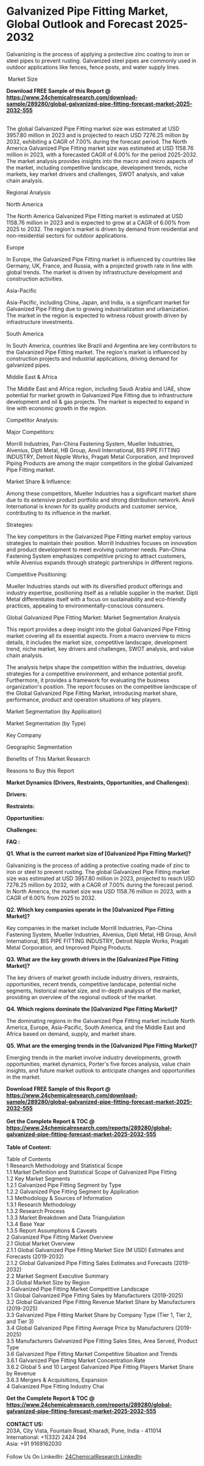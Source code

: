 <h1>Galvanized Pipe Fitting Market, Global Outlook and Forecast 2025-2032</h1><p>Galvanizing is the process of applying a protective zinc coating to iron or steel pipes to prevent rusting. Galvanized steel pipes are commonly used in outdoor applications like fences, fence posts, and water supply lines.</p><p>

 Market Size</p><p>
</p><div><b>Download FREE Sample of this Report @ 
            <a href="https://www.24chemicalresearch.com/download-sample/289280/global-galvanized-pipe-fitting-forecast-market-2025-2032-555">
            https://www.24chemicalresearch.com/download-sample/289280/global-galvanized-pipe-fitting-forecast-market-2025-2032-555</a></b></div><br><p>The global Galvanized Pipe Fitting market size was estimated at USD 3957.80 million in 2023 and is projected to reach USD 7276.25 million by 2032, exhibiting a CAGR of 7.00% during the forecast period. The North America Galvanized Pipe Fitting market size was estimated at USD 1158.76 million in 2023, with a forecasted CAGR of 6.00% for the period 2025-2032. The market analysis provides insights into the macro and micro aspects of the market, including competitive landscape, development trends, niche markets, key market drivers and challenges, SWOT analysis, and value chain analysis.</p><p>
</p><p>Regional Analysis</p><p>
North America</p><p>
</p><p>The North America Galvanized Pipe Fitting market is estimated at USD 1158.76 million in 2023 and is expected to grow at a CAGR of 6.00% from 2025 to 2032. The region's market is driven by demand from residential and non-residential sectors for outdoor applications.</p><p>
Europe</p><p>
</p><p>In Europe, the Galvanized Pipe Fitting market is influenced by countries like Germany, UK, France, and Russia, with a projected growth rate in line with global trends. The market is driven by infrastructure development and construction activities.</p><p>
Asia-Pacific</p><p>
</p><p>Asia-Pacific, including China, Japan, and India, is a significant market for Galvanized Pipe Fitting due to growing industrialization and urbanization. The market in the region is expected to witness robust growth driven by infrastructure investments.</p><p>
South America</p><p>
</p><p>In South America, countries like Brazil and Argentina are key contributors to the Galvanized Pipe Fitting market. The region's market is influenced by construction projects and industrial applications, driving demand for galvanized pipes.</p><p>
Middle East &amp; Africa</p><p>
</p><p>The Middle East and Africa region, including Saudi Arabia and UAE, show potential for market growth in Galvanized Pipe Fitting due to infrastructure development and oil &amp; gas projects. The market is expected to expand in line with economic growth in the region.</p><p>
Competitor Analysis:</p><p>
Major Competitors:</p><p>
</p><p>Morrill Industries, Pan-China Fastening System, Mueller Industries, Alvenius, Dipti Metal, HB Group, Anvil International, BIS PIPE FITTING INDUSTRY, Detroit Nipple Works, Pragati Metal Corporation, and Improved Piping Products are among the major competitors in the global Galvanized Pipe Fitting market.</p><p>
Market Share &amp; Influence:</p><p>
</p><p>Among these competitors, Mueller Industries has a significant market share due to its extensive product portfolio and strong distribution network. Anvil International is known for its quality products and customer service, contributing to its influence in the market.</p><p>
Strategies:</p><p>
</p><p>The key competitors in the Galvanized Pipe Fitting market employ various strategies to maintain their position. Morrill Industries focuses on innovation and product development to meet evolving customer needs. Pan-China Fastening System emphasizes competitive pricing to attract customers, while Alvenius expands through strategic partnerships in different regions.</p><p>
Competitive Positioning:</p><p>
</p><p>Mueller Industries stands out with its diversified product offerings and industry expertise, positioning itself as a reliable supplier in the market. Dipti Metal differentiates itself with a focus on sustainability and eco-friendly practices, appealing to environmentally-conscious consumers.</p><p>
Global Galvanized Pipe Fitting Market: Market Segmentation Analysis</p><p>
</p><p>This report provides a deep insight into the global Galvanized Pipe Fitting market covering all its essential aspects. From a macro overview to micro details, it includes the market size, competitive landscape, development trend, niche market, key drivers and challenges, SWOT analysis, and value chain analysis.</p><p>
</p><p>The analysis helps shape the competition within the industries, develop strategies for a competitive environment, and enhance potential profit. Furthermore, it provides a framework for evaluating the business organization's position. The report focuses on the competitive landscape of the Global Galvanized Pipe Fitting Market, introducing market share, performance, product and operation situations of key players.</p><p>
Market Segmentation (by Application)</p><p>
</p><p>
Market Segmentation (by Type)</p><p>
</p><p>
Key Company</p><p>
</p><p>
Geographic Segmentation</p><p>
</p><p>
Benefits of This Market Research</p><p>
</p><p>
Reasons to Buy this Report</p><p>
</p><p>
</p><p><strong>Market Dynamics (Drivers, Restraints, Opportunities, and Challenges):</strong></p><p>
</p><p><strong>Drivers:</strong></p><p>
</p><p>
</p><p><strong>Restraints:</strong></p><p>
</p><p>
</p><p><strong>Opportunities:</strong></p><p>
</p><p>
</p><p><strong>Challenges:</strong></p><p>
</p><p>
<strong>FAQ :</strong></p><p>
<strong>Q1. What is the current market size of [Galvanized Pipe Fitting Market]?</strong></p><p>
</p><p>Galvanizing is the process of adding a protective coating made of zinc to iron or steel to prevent rusting. The global Galvanized Pipe Fitting market size was estimated at USD 3957.80 million in 2023, projected to reach USD 7276.25 million by 2032, with a CAGR of 7.00% during the forecast period. In North America, the market size was USD 1158.76 million in 2023, with a CAGR of 6.00% from 2025 to 2032.</p><p>
<strong>Q2. Which key companies operate in the [Galvanized Pipe Fitting Market]?</strong></p><p>
</p><p>Key companies in the market include Morrill Industries, Pan-China Fastening System, Mueller Industries, Alvenius, Dipti Metal, HB Group, Anvil International, BIS PIPE FITTING INDUSTRY, Detroit Nipple Works, Pragati Metal Corporation, and Improved Piping Products.</p><p>
<strong>Q3. What are the key growth drivers in the [Galvanized Pipe Fitting Market]?</strong></p><p>
</p><p>The key drivers of market growth include industry drivers, restraints, opportunities, recent trends, competitive landscape, potential niche segments, historical market size, and in-depth analysis of the market, providing an overview of the regional outlook of the market.</p><p>
<strong>Q4. Which regions dominate the [Galvanized Pipe Fitting Market]?</strong></p><p>
</p><p>The dominating regions in the Galvanized Pipe Fitting market include North America, Europe, Asia-Pacific, South America, and the Middle East and Africa based on demand, supply, and market share.</p><p>
<strong>Q5. What are the emerging trends in the [Galvanized Pipe Fitting Market]?</strong></p><p>
</p><p>Emerging trends in the market involve industry developments, growth opportunities, market dynamics, Porter's five forces analysis, value chain insights, and future market outlook to anticipate changes and opportunities in the market.</p><div><b>Download FREE Sample of this Report @ 
            <a href="https://www.24chemicalresearch.com/download-sample/289280/global-galvanized-pipe-fitting-forecast-market-2025-2032-555">
            https://www.24chemicalresearch.com/download-sample/289280/global-galvanized-pipe-fitting-forecast-market-2025-2032-555</a></b></div><br><div><b>Get the Complete Report & TOC @ 
            <a href="https://www.24chemicalresearch.com/reports/289280/global-galvanized-pipe-fitting-forecast-market-2025-2032-555">
            https://www.24chemicalresearch.com/reports/289280/global-galvanized-pipe-fitting-forecast-market-2025-2032-555</a></b></div><br>
            <b>Table of Content:</b><p>Table of Contents<br />
1 Research Methodology and Statistical Scope<br />
1.1 Market Definition and Statistical Scope of Galvanized Pipe Fitting<br />
1.2 Key Market Segments<br />
1.2.1 Galvanized Pipe Fitting Segment by Type<br />
1.2.2 Galvanized Pipe Fitting Segment by Application<br />
1.3 Methodology & Sources of Information<br />
1.3.1 Research Methodology<br />
1.3.2 Research Process<br />
1.3.3 Market Breakdown and Data Triangulation<br />
1.3.4 Base Year<br />
1.3.5 Report Assumptions & Caveats<br />
2 Galvanized Pipe Fitting Market Overview<br />
2.1 Global Market Overview<br />
2.1.1 Global Galvanized Pipe Fitting Market Size (M USD) Estimates and Forecasts (2019-2032)<br />
2.1.2 Global Galvanized Pipe Fitting Sales Estimates and Forecasts (2019-2032)<br />
2.2 Market Segment Executive Summary<br />
2.3 Global Market Size by Region<br />
3 Galvanized Pipe Fitting Market Competitive Landscape<br />
3.1 Global Galvanized Pipe Fitting Sales by Manufacturers (2019-2025)<br />
3.2 Global Galvanized Pipe Fitting Revenue Market Share by Manufacturers (2019-2025)<br />
3.3 Galvanized Pipe Fitting Market Share by Company Type (Tier 1, Tier 2, and Tier 3)<br />
3.4 Global Galvanized Pipe Fitting Average Price by Manufacturers (2019-2025)<br />
3.5 Manufacturers Galvanized Pipe Fitting Sales Sites, Area Served, Product Type<br />
3.6 Galvanized Pipe Fitting Market Competitive Situation and Trends<br />
3.6.1 Galvanized Pipe Fitting Market Concentration Rate<br />
3.6.2 Global 5 and 10 Largest Galvanized Pipe Fitting Players Market Share by Revenue<br />
3.6.3 Mergers & Acquisitions, Expansion<br />
4 Galvanized Pipe Fitting Industry Chai</p><div><b>Get the Complete Report & TOC @ 
            <a href="https://www.24chemicalresearch.com/reports/289280/global-galvanized-pipe-fitting-forecast-market-2025-2032-555">
            https://www.24chemicalresearch.com/reports/289280/global-galvanized-pipe-fitting-forecast-market-2025-2032-555</a></b></div><br><b>CONTACT US:</b><br>
            203A, City Vista, Fountain Road, Kharadi, Pune, India - 411014<br>
            International: +1(332) 2424 294<br>
            Asia: +91 9169162030 <br><br>
            Follow Us On LinkedIn: <a href="https://www.linkedin.com/company/24chemicalresearch/">24ChemicalResearch LinkedIn</a>